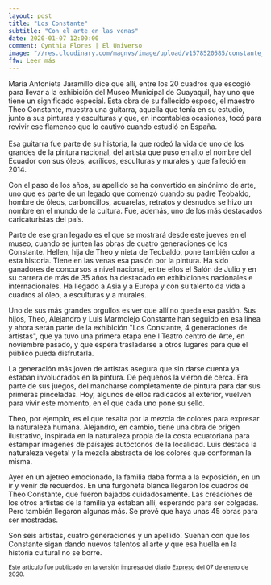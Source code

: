 ```yaml
---
layout: post
title: "Los Constante"
subtitle: "Con el arte en las venas"
date: 2020-01-07 12:00:00
comment: Cynthia Flores | El Universo
image: "//res.cloudinary.com/magnvs/image/upload/v1578520585/constante_riphhf.jpg"
ffw: Leer más
---
```

María Antonieta Jaramillo dice que allí, entre los 20 cuadros que escogió para llevar a la exhibición del Museo Municipal de Guayaquil, hay uno que tiene un significado especial. Esta obra de su fallecido esposo, el maestro Theo Constante, muestra una guitarra, aquella que tenía en su estudio, junto a sus pinturas y esculturas y que, en incontables ocasiones, tocó para revivir ese flamenco que lo cautivó cuando estudió en España.<br /><br/>Esa guitarra fue parte de su historia, la que rodeó la vida de uno de los grandes de la pintura nacional, del artista que puso en alto el nombre del Ecuador con sus óleos, acrílicos, esculturas y murales y que falleció en 2014.  

Con el paso de los años, su apellido se ha convertido en sinónimo de arte, uno que es parte de un legado que comenzó cuando su padre Teobaldo, hombre de óleos, carboncillos, acuarelas, retratos y desnudos se hizo un nombre en el mundo de la cultura. Fue, además, uno de los más destacados caricaturistas del país.  

Parte de ese gran legado es el que se mostrará desde este jueves en el museo, cuando se junten las obras de cuatro generaciones de los Constante. Hellen, hija de Theo y nieta de Teobaldo, pone también color a esta historia. Tiene en las venas esa pasión por la pintura. Ha sido ganadores de concursos a nivel nacional, entre ellos el Salón de Julio y en su carrera de más de 35 años ha destacado en exhibiciones nacionales e internacionales. Ha llegado a Asia y a Europa y con su talento da vida a cuadros al óleo, a esculturas y a murales.  

Uno de sus más grandes orgullos es ver que allí no queda esa pasión. Sus hijos, Theo, Alejandro y Luis Marmolejo Constante han seguido en esa línea y ahora serán parte de la exhibición "Los Constante, 4 generaciones de artistas", que ya tuvo una primera etapa ene l Teatro centro de Arte, en noviembre pasado, y que espera trasladarse a otros lugares para que el público pueda disfrutarla.  

La generación más joven de artistas asegura que sin darse cuenta ya estaban involucrados en la pintura. De pequeños la vieron de cerca. Era parte de sus juegos, del mancharse completamente de pintura para dar sus primeras pinceladas. Hoy, algunos de ellos radicados al exterior, vuelven para vivir este momento, en el que cada uno pone su sello.  

Theo, por ejemplo, es el que resalta por la mezcla de colores para expresar la naturaleza humana. Alejandro, en cambio, tiene una obra de origen ilustrativo, inspirada en la naturaleza propia de la costa ecuatoriana para estampar imágenes de paísajes autóctonos  de la localidad. Luis destaca la naturaleza vegetal y la mezcla abstracta de los colores que conforman la misma.  

Ayer en un ajetreo emocionado, la familia daba forma a la exposición, en un ir y venir de recuerdos. En una furgoneta blanca llegaron los cuadros de Theo Constante, que fueron bajados cuidadosamente. Las creaciones de los otros artistas de la familia ya estaban allí, esperando para ser colgadas. Pero también llegaron algunas más. Se prevé que haya unas 45 obras para ser mostradas.  

Son seis artistas, cuatro generaciones y un apellido. Sueñan con que los Constante sigan dando nuevos talentos al arte y que esa huella en la historia cultural no se borre. 

<small>Este artículo fue publicado en la versión impresa del diario [Expreso](//www.expreso.ec) del 07 de enero de 2020.</small>
